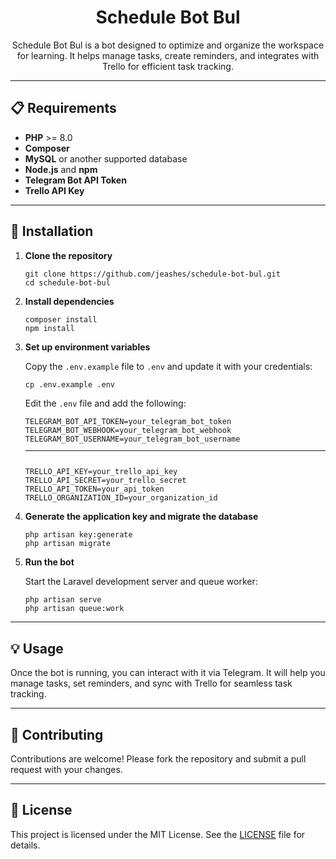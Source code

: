 <h1 align="center">Schedule Bot Bul</h1>

<p align="center">
  Schedule Bot Bul is a bot designed to optimize and organize the workspace for learning. It helps manage tasks, create reminders, and integrates with Trello for efficient task tracking.
</p>

---

<h2>📋 Requirements</h2>

<ul>
  <li><strong>PHP</strong> >= 8.0</li>
  <li><strong>Composer</strong></li>
  <li><strong>MySQL</strong> or another supported database</li>
  <li><strong>Node.js</strong> and <strong>npm</strong></li>
  <li><strong>Telegram Bot API Token</strong></li>
  <li><strong>Trello API Key</strong></li>
</ul>

---

<h2>🚀 Installation</h2>

<ol>
  <li>
    <strong>Clone the repository</strong>
    <pre><code>git clone https://github.com/jeashes/schedule-bot-bul.git  
cd schedule-bot-bul</code></pre>
  </li>

  <li>
    <strong>Install dependencies</strong>
    <pre><code>composer install  
npm install</code></pre>
  </li>

  <li>
    <strong>Set up environment variables</strong>
    <p>Copy the <code>.env.example</code> file to <code>.env</code> and update it with your credentials:</p>
    <pre><code>cp .env.example .env</code></pre>
    <p>Edit the <code>.env</code> file and add the following:</p>
    <pre><code>TELEGRAM_BOT_API_TOKEN=your_telegram_bot_token 
TELEGRAM_BOT_WEBHOOK=your_telegram_bot_webhook
TELEGRAM_BOT_USERNAME=your_telegram_bot_username 
<hr>
TRELLO_API_KEY=your_trello_api_key
TRELLO_API_SECRET=your_trello_secret
TRELLO_API_TOKEN=your_api_token
TRELLO_ORGANIZATION_ID=your_organization_id</code></pre>
  </li>

  <li>
    <strong>Generate the application key and migrate the database</strong>
    <pre><code>php artisan key:generate  
php artisan migrate</code></pre>
  </li>

  <li>
    <strong>Run the bot</strong>
    <p>Start the Laravel development server and queue worker:</p>
    <pre><code>php artisan serve  
php artisan queue:work</code></pre>
  </li>
</ol>

---

<h2>💡 Usage</h2>

<p>Once the bot is running, you can interact with it via Telegram. It will help you manage tasks, set reminders, and sync with Trello for seamless task tracking.</p>

---

<h2>🤝 Contributing</h2>

<p>Contributions are welcome! Please fork the repository and submit a pull request with your changes.</p>

---

<h2>📄 License</h2>

<p>This project is licensed under the MIT License. See the <a href="LICENSE">LICENSE</a> file for details.</p>
